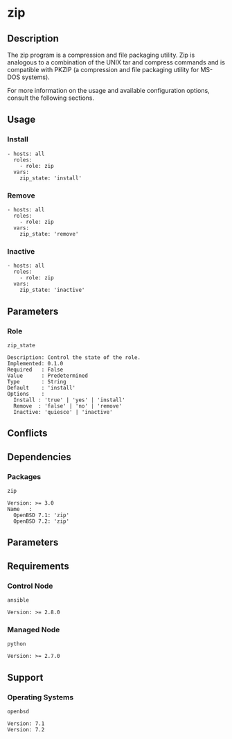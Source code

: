 # zip

## Description

The zip program is a compression and file packaging utility. Zip is analogous to
a combination of the UNIX tar and compress commands and is compatible with PKZIP
(a compression and file packaging utility for MS-DOS systems).

For more information on the usage and available configuration options,
consult the following sections.

## Usage

### Install

```
- hosts: all
  roles:
    - role: zip
  vars:
    zip_state: 'install'
```

### Remove

```
- hosts: all
  roles:
    - role: zip
  vars:
    zip_state: 'remove'
```

### Inactive

```
- hosts: all
  roles:
    - role: zip
  vars:
    zip_state: 'inactive'
```

## Parameters

### Role

`zip_state`

    Description: Control the state of the role.
    Implemented: 0.1.0
    Required   : False
    Value      : Predetermined
    Type       : String
    Default    : 'install'
    Options    :
      Install : 'true' | 'yes' | 'install'
      Remove  : 'false' | 'no' | 'remove'
      Inactive: 'quiesce' | 'inactive'

## Conflicts

## Dependencies

### Packages

`zip`

    Version: >= 3.0
    Name   :
      OpenBSD 7.1: 'zip'
      OpenBSD 7.2: 'zip'

## Parameters

## Requirements

### Control Node

`ansible`

    Version: >= 2.8.0

### Managed Node

`python`

    Version: >= 2.7.0

## Support

### Operating Systems

`openbsd`

    Version: 7.1
    Version: 7.2
